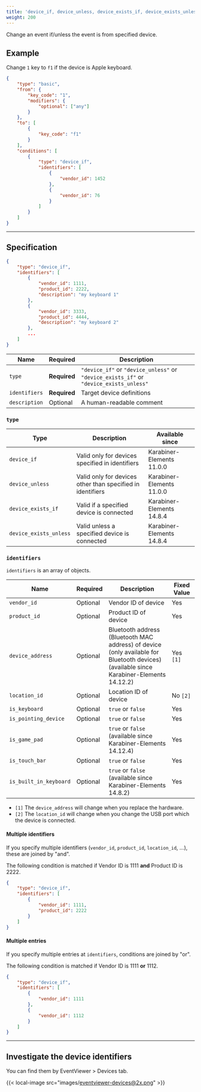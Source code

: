 ```yaml
---
title: 'device_if, device_unless, device_exists_if, device_exists_unless'
weight: 200
---
```


Change an event if/unless the event is from specified device.

## Example

Change `1` key to `f1` if the device is Apple keyboard.

```json
{
    "type": "basic",
    "from": {
        "key_code": "1",
        "modifiers": {
            "optional": ["any"]
        }
    },
    "to": [
        {
            "key_code": "f1"
        }
    ],
    "conditions": [
        {
            "type": "device_if",
            "identifiers": [
                {
                    "vendor_id": 1452
                },
                {
                    "vendor_id": 76
                }
            ]
        }
    ]
}
```

---

## Specification

```json
{
    "type": "device_if",
    "identifiers": [
        {
            "vendor_id": 1111,
            "product_id": 2222,
            "description": "my keyboard 1"
        },
        {
            "vendor_id": 3333,
            "product_id": 4444,
            "description": "my keyboard 2"
        },
        ...
    ]
}
```

| Name          | Required     | Description                                                                            |
| ------------- | ------------ | -------------------------------------------------------------------------------------- |
| `type`        | **Required** | `"device_if"` or `"device_unless"` or `"device_exists_if"` or `"device_exists_unless"` |
| `identifiers` | **Required** | Target device definitions                                                              |
| `description` | Optional     | A human-readable comment                                                               |

### `type`

| Type                   | Description                                                | Available since           |
| ---------------------- | ---------------------------------------------------------- | ------------------------- |
| `device_if`            | Valid only for devices specified in identifiers            | Karabiner-Elements 11.0.0 |
| `device_unless`        | Valid only for devices other than specified in identifiers | Karabiner-Elements 11.0.0 |
| `device_exists_if`     | Valid if a specified device is connected                   | Karabiner-Elements 14.8.4 |
| `device_exists_unless` | Valid unless a specified device is connected               | Karabiner-Elements 14.8.4 |

### `identifiers`

`identifiers` is an array of objects.

| Name                   | Required | Description                                                                                                                                         | Fixed Value |
| ---------------------- | -------- | --------------------------------------------------------------------------------------------------------------------------------------------------- | ----------- |
| `vendor_id`            | Optional | Vendor ID of device                                                                                                                                 | Yes         |
| `product_id`           | Optional | Product ID of device                                                                                                                                | Yes         |
| `device_address`       | Optional | Bluetooth address (Bluetooth MAC address) of device <br />(only available for Bluetooth devices) <br />(available since Karabiner-Elements 14.12.2) | Yes `[1]`   |
| `location_id`          | Optional | Location ID of device                                                                                                                               | No `[2]`    |
| `is_keyboard`          | Optional | `true` or `false`                                                                                                                                   | Yes         |
| `is_pointing_device`   | Optional | `true` or `false`                                                                                                                                   | Yes         |
| `is_game_pad`          | Optional | `true` or `false`<br />(available since Karabiner-Elements 14.12.4)                                                                                      | Yes         |
| `is_touch_bar`         | Optional | `true` or `false`                                                                                                                                   | Yes         |
| `is_built_in_keyboard` | Optional | `true` or `false`<br />(available since Karabiner-Elements 14.8.2)                                                                                       | Yes         |

-   `[1]` The `device_address` will change when you replace the hardware.
-   `[2]` The `location_id` will change when you change the USB port which the device is connected.

#### Multiple identifiers

If you specify multiple identifiers (`vendor_id`, `product_id`, `location_id`, ...), these are joined by "and".

The following condition is matched if Vendor ID is 1111 **and** Product ID is 2222.

```json
{
    "type": "device_if",
    "identifiers": [
        {
            "vendor_id": 1111,
            "product_id": 2222
        }
    ]
}
```

#### Multiple entries

If you specify multiple entries at `identifiers`, conditions are joined by "or".

The following condition is matched if Vendor ID is 1111 **or** 1112.

```json
{
    "type": "device_if",
    "identifiers": [
        {
            "vendor_id": 1111
        },
        {
            "vendor_id": 1112
        }
    ]
}
```

---

## Investigate the device identifiers

You can find them by EventViewer > Devices tab.

{{< local-image src="images/eventviewer-devices@2x.png" >}}
